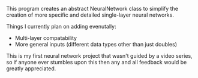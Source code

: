 This program creates an abstract NeuralNetwork class to simplify the creation of more specific and detailed single-layer neural networks.

Things I currently plan on adding evenutally:

- Multi-layer compatability
- More general inputs (different data types other than just doubles)

This is my first neural network project that wasn't guided by a video series, so if anyone ever stumbles upon this then any and all feedback would be greatly appreciated.

